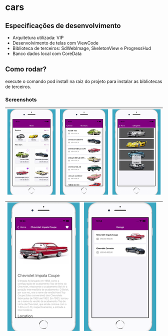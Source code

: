 # cars


## Especificações de desenvolvimento

* Arquitetura utilizada: VIP
* Desenvolvimento de telas com ViewCode
* Biblioteca de terceiros: SdWebImage, SkeletonView e ProgressHud
* Banco dados local com CoreData

## Como rodar?

execute o comando pod install na raiz do projeto para instalar as bibliotecas de terceiros.

### Screenshots

| ![Imagem 1](https://github.com/brunocostac/cars/blob/main/screenshots/Apple%20iPhone%208%20Plus%20Screenshot%200.png) | ![Imagem 2](https://github.com/brunocostac/cars/blob/main/screenshots/Apple%20iPhone%208%20Plus%20Screenshot%201.png) | ![Imagem 3](https://github.com/brunocostac/cars/blob/main/screenshots/Apple%20iPhone%208%20Plus%20Screenshot%202.png) |
| --- | --- | --- |

| ![Imagem 1](https://github.com/brunocostac/cars/blob/main/screenshots/Apple%20iPhone%208%20Plus%20Screenshot%203.png) | ![Imagem 2](https://github.com/brunocostac/cars/blob/main/screenshots/Apple%20iPhone%208%20Plus%20Screenshot%204.png) |  |
| --- | --- | --- |

